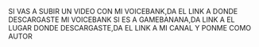 SI VAS A SUBIR UN VIDEO CON MI VOICEBANK,DA EL LINK A DONDE DESCARGASTE MI VOICEBANK
SI ES A GAMEBANANA,DA LINK A EL LUGAR DONDE DESCARGASTE,DA EL LINK A MI CANAL Y PONME COMO AUTOR

